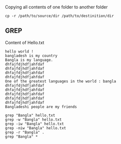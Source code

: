 Copying all contents of one folder to another folder

```
cp -r /path/to/source/dir /path/to/destinition/dir
```

## GREP

Content of Hello.txt

```
hello world !
bangladesh is my country
Bangla is my language.
dhfajfdjhdfjahfdaf
dhfajfdjhdfjahfdaf
dhfajfdjhdfjahfdaf
dhfajfdjhdfjahfdaf
One of the greatest languages in the world : bangla
dhfajfdjhdfjahfdaf
dhfajfdjhdfjahfdaf
dhfajfdjhdfjahfdaf
dhfajfdjhdfjahfdaf
dhfajfdjhdfjahfdaf
Bangladeshi people are my friends
```

```
grep "Bangla" hello.txt
grep -w "Bangla" hello.txt
grep -iw "Bangla" hello.txt
grep -niw "Bangla" hello.txt
grep -r "Bangla" .
grep "Bangla" *
```
